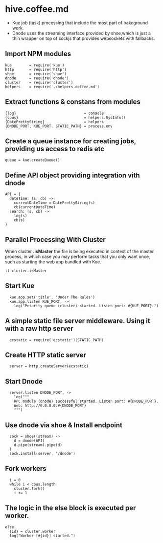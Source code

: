 # hive.coffee.md

* Kue job (task) processing that include the most part of bakcground work.
* Dnode uses the streaming interface provided by shoe,which is just
a thin wrapper on top of sockjs that provides websockets with fallbacks.

## Import NPM modules

    kue        = require('kue')
    http       = require('http')
    shoe       = require('shoe')
    dnode      = require('dnode')
    cluster    = require('cluster')
    helpers    = require('./helpers.coffee.md')

## Extract functions & constans from modules

    {log}                               = console
    {cpus}                              = helpers.SysInfo()
    {DatePrettyString}                  = helpers
    {DNODE_PORT, KUE_PORT, STATIC_PATH} = process.env

## Create a queue instance for creating jobs, providing us access to redis etc

    queue = kue.createQueue()

## Define API object providing integration vith dnode

    API = {
      dateTime: (s, cb) ->
        currentDateTime = DatePrettyString(s)
        cb(currentDateTime)
      search: (s, cb) ->
        log(s)
        cb(s)
    }

## Parallel Processing With Cluster

When cluster **.isMaster** the file is being executed in context of the master
process, in which case you may perform tasks that you only want once, such
as starting the web app bundled with Kue.

    if cluster.isMaster

## Start Kue

      kue.app.set('title', 'Under The Rules')
      kue.app.listen KUE_PORT, ->
        log("Priority queue (cluster) started. Listen port: #{KUE_PORT}.")

## A simple static file server middleware. Using it with a raw http server

      ecstatic = require('ecstatic')(STATIC_PATH)

## Create HTTP static server

      server = http.createServer(ecstatic)

## Start Dnode

      server.listen DNODE_PORT, ->
        log("""
        RPC module (dnode) successful started. Listen port: #{DNODE_PORT}.
        Web: http://0.0.0.0:#{DNODE_PORT}
        """)

## Use dnode via shoe & Install endpoint

      sock = shoe((stream) ->
        d = dnode(API)
        d.pipe(stream).pipe(d)
      )
      sock.install(server, '/dnode')

## Fork workers

      i = 0
      while i < cpus.length
        cluster.fork()
        i += 1

## The logic in the else block is executed **per worker**.

    else
      {id} = cluster.worker
      log("Worker [#{id}] started.")
